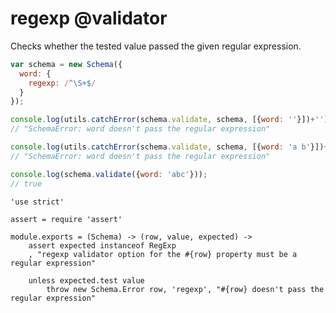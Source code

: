 regexp @validator
=================

Checks whether the tested value passed the given regular expression.

```javascript
var schema = new Schema({
  word: {
    regexp: /^\S+$/
  }
});

console.log(utils.catchError(schema.validate, schema, [{word: ''}])+'');
// "SchemaError: word doesn't pass the regular expression"

console.log(utils.catchError(schema.validate, schema, [{word: 'a b'}])+'');
// "SchemaError: word doesn't pass the regular expression"

console.log(schema.validate({word: 'abc'}));
// true
```

	'use strict'

	assert = require 'assert'

	module.exports = (Schema) -> (row, value, expected) ->
		assert expected instanceof RegExp
		, "regexp validator option for the #{row} property must be a regular expression"

		unless expected.test value
			throw new Schema.Error row, 'regexp', "#{row} doesn't pass the regular expression"
